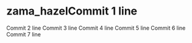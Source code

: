 # zama_hazelCommit 1 line
Commit 2 line
Commit 3 line
Commit 4 line
Commit 5 line
Commit 6 line
Commit 7 line
